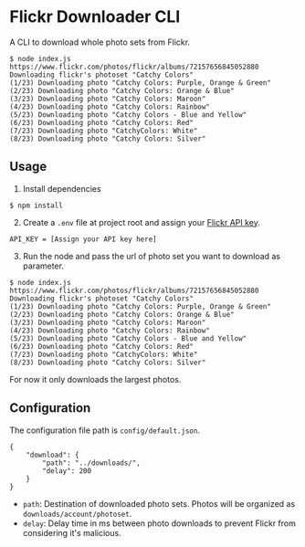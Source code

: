 # Flickr Downloader CLI

A CLI to download whole photo sets from Flickr.

```
$ node index.js https://www.flickr.com/photos/flickr/albums/72157656845052880
Downloading flickr's photoset "Catchy Colors"
(1/23) Downloading photo "Catchy Colors: Purple, Orange & Green"
(2/23) Downloading photo "Catchy Colors: Orange & Blue"
(3/23) Downloading photo "Catchy Colors: Maroon"
(4/23) Downloading photo "Catchy Colors: Rainbow"
(5/23) Downloading photo "Catchy Colors - Blue and Yellow"
(6/23) Downloading photo "Catchy Colors: Red"
(7/23) Downloading photo "CatchyColors: White"
(8/23) Downloading photo "Catchy Colors: Silver"
```

## Usage

1. Install dependencies

```
$ npm install
```

2. Create a `.env` file at project root and assign your [Flickr API key](https://www.flickr.com/services/apps/create/).

```
API_KEY = [Assign your API key here]
```

3. Run the node and pass the url of photo set you want to download as parameter.

```
$ node index.js https://www.flickr.com/photos/flickr/albums/72157656845052880
Downloading flickr's photoset "Catchy Colors"
(1/23) Downloading photo "Catchy Colors: Purple, Orange & Green"
(2/23) Downloading photo "Catchy Colors: Orange & Blue"
(3/23) Downloading photo "Catchy Colors: Maroon"
(4/23) Downloading photo "Catchy Colors: Rainbow"
(5/23) Downloading photo "Catchy Colors - Blue and Yellow"
(6/23) Downloading photo "Catchy Colors: Red"
(7/23) Downloading photo "CatchyColors: White"
(8/23) Downloading photo "Catchy Colors: Silver"
```

For now it only downloads the largest photos.

## Configuration

The configuration file path is `config/default.json`.

```
{
    "download": {
        "path": "../downloads/",
        "delay": 200
    }
}
```

- `path`: Destination of downloaded photo sets. Photos will be organized as `downloads/account/photoset`.
- `delay`: Delay time in ms between photo downloads to prevent Flickr from considering it's malicious.
